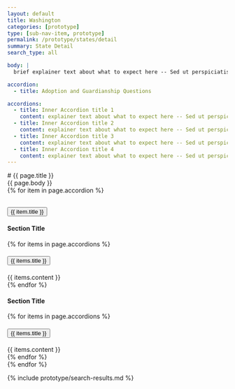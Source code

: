 ```yaml
---
layout: default
title: Washington
categories: [prototype]
type: [sub-nav-item, prototype]
permalink: /prototype/states/detail
summary: State Detail
search_type: all

body: |
  brief explainer text about what to expect here -- Sed ut perspiciatis unde omnis iste natus error sit voluptatem accusantium doloremque laudantium, totam rem aperiam, eaque ipsa quae ab illo inventore veritatis et quasi architecto beatae vitae dicta sunt explicabo. 

accordion:
  - title: Adoption and Guardianship Questions

accordions:
  - title: Inner Accordion title 1
    content: explainer text about what to expect here -- Sed ut perspiciatis unde omnis iste natus error sit voluptatem accusantium doloremque laudantium, totam rem aperiam, eaque ipsa quae ab illo inventore veritatis et quasi architecto beatae vitae dicta sunt explicabo. 
  - title: Inner Accordion title 2
    content: explainer text about what to expect here -- Sed ut perspiciatis unde omnis iste natus error sit voluptatem accusantium doloremque laudantium, totam rem aperiam, eaque ipsa quae ab illo inventore veritatis et quasi architecto beatae vitae dicta sunt explicabo. 
  - title: Inner Accordion title 3
    content: explainer text about what to expect here -- Sed ut perspiciatis unde omnis iste natus error sit voluptatem accusantium doloremque laudantium, totam rem aperiam, eaque ipsa quae ab illo inventore veritatis et quasi architecto beatae vitae dicta sunt explicabo. 
  - title: Inner Accordion title 4
    content: explainer text about what to expect here -- Sed ut perspiciatis unde omnis iste natus error sit voluptatem accusantium doloremque laudantium, totam rem aperiam, eaque ipsa quae ab illo inventore veritatis et quasi architecto beatae vitae dicta sunt explicabo. 
---
```

<div class="grid-container" markdown=1>
# {{ page.title }}
<div class="usa-intro">{{ page.body }}</div>

<div class="usa-accordion">
    {% for item in page.accordion %}
        <h2 class="usa-accordion__heading">
            <button
            class="usa-accordion__button"
            aria-expanded="false"
            aria-controls="a{{forloop.index}}"
            >
                {{ item.title }}
            </button>
        </h2>
        <div id="a{{forloop.index}}" class="usa-accordion__content usa-prose">
            <h4>Section Title</h4>
            <div class="usa-accordion">
                {% for items in page.accordions %}
                    <h4 class="usa-accordion__heading">
                        <button
                        class="usa-accordion__button"
                        aria-expanded="false"
                        aria-controls="b{{forloop.index}}"
                        >
                          {{ items.title }}
                        </button>
                    </h4>
                    <div id="b{{forloop.index}}" class="usa-accordion__content usa-prose">
                        {{ items.content }}
                    </div>
                {% endfor %}
            </div>
            <h4>Section Title</h4>
            <div class="usa-accordion">
                {% for items in page.accordions %}
                    <h4 class="usa-accordion__heading">
                        <button
                        class="usa-accordion__button"
                        aria-expanded="false"
                        aria-controls="c{{forloop.index}}"
                        >
                          {{ items.title }}
                        </button>
                    </h4>
                    <div id="c{{forloop.index}}" class="usa-accordion__content usa-prose">
                        {{ items.content }}
                    </div>
                {% endfor %}
            </div>
        </div>
    {% endfor %}
</div>
</div>

{% include prototype/search-results.md %}
